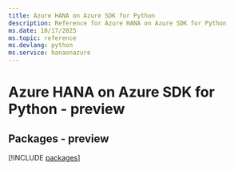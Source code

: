 ```yaml
---
title: Azure HANA on Azure SDK for Python
description: Reference for Azure HANA on Azure SDK for Python
ms.date: 10/17/2025
ms.topic: reference
ms.devlang: python
ms.service: hanaonazure
---
```

# Azure HANA on Azure SDK for Python - preview
## Packages - preview
[!INCLUDE [packages](hana-on-azure-index.md)]